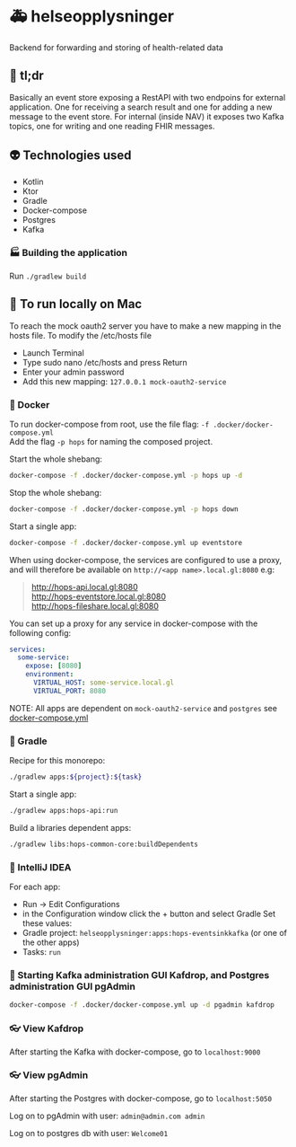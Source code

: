 # 🚑 helseopplysninger
Backend for forwarding and storing of health-related data

## 💊 tl;dr
Basically an event store exposing a RestAPI with two endpoins for external application. 
One for receiving a search result and one for adding a new message to the event store.
For internal (inside NAV) it exposes two Kafka topics, one for writing and one reading FHIR messages.

## 👽 Technologies used
* Kotlin
* Ktor
* Gradle
* Docker-compose
* Postgres
* Kafka

### 🏭 Building the application
Run `./gradlew build`

## 🏃 To run locally on Mac
To reach the mock oauth2 server you have to make a new mapping in the hosts file.
To modify the /etc/hosts file
* Launch Terminal
* Type sudo nano /etc/hosts and press Return
* Enter your admin password
* Add this new mapping: `127.0.0.1 mock-oauth2-service`

### 🐳 Docker
To run docker-compose from root, use the file flag: `-f .docker/docker-compose.yml` <br/>
Add the flag `-p hops` for naming the composed project.

Start the whole shebang:
```sh
docker-compose -f .docker/docker-compose.yml -p hops up -d
``` 

Stop the whole shebang:
```sh
docker-compose -f .docker/docker-compose.yml -p hops down
```

Start a single app:
```sh
docker-compose -f .docker/docker-compose.yml up eventstore 
```

When using docker-compose, the services are configured to use a proxy, and will therefore be available on `http://<app name>.local.gl:8080` e.g:
> http://hops-api.local.gl:8080 <br>
> http://hops-eventstore.local.gl:8080 <br>
> http://hops-fileshare.local.gl:8080 <br>

You can set up a proxy for any service in docker-compose with the following config:
```yaml
services:
  some-service:
    expose: [8080]
    environment:
      VIRTUAL_HOST: some-service.local.gl
      VIRTUAL_PORT: 8080
```

NOTE: All apps are dependent on `mock-oauth2-service` and `postgres` see [docker-compose.yml](.docker/docker-compose.yml)

### 🐘 Gradle
Recipe for this monorepo:
```sh 
./gradlew apps:${project}:${task}
```

Start a single app:
```sh
./gradlew apps:hops-api:run
```

Build a libraries dependent apps:
```sh
./gradlew libs:hops-common-core:buildDependents
```
 
### 🚀 IntelliJ IDEA
For each app:
* Run -> Edit Configurations
* in the Configuration window click the + button and select Gradle
Set these values:
* Gradle project: `helseopplysninger:apps:hops-eventsinkkafka` (or one of the other apps)
* Tasks: `run`

### 🎨 Starting Kafka administration GUI Kafdrop, and Postgres administration GUI pgAdmin
```sh
docker-compose -f .docker/docker-compose.yml up -d pgadmin kafdrop
```

### 👓 View Kafdrop
After starting the Kafka with docker-compose, go to `localhost:9000`

### 👓 View pgAdmin
After starting the Postgres with docker-compose, go to `localhost:5050`

Log on to pgAdmin with user: `admin@admin.com admin`

Log on to postgres db with user: `Welcome01`
